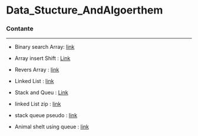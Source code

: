 # Data_Stucture_AndAlgoerthem

### Contante
<hr>

- Binary search Array: [link](Data_Stucture_AndAlgoerthem/Data_Stucture_AndAlgoerthem\Darray-binary-search\README.md)
- Array insert Shift : [Link](Data_Stucture_AndAlgoerthem/Data_Stucture_AndAlgoerthem\array-insert-shift\Readme.md) 
- Revers Array : [link](Data_Stucture_AndAlgoerthem/Data_Stucture_AndAlgoerthem\Revers-an-Array\Readme.md)
- Linked List : [link ](Data_Stucture_AndAlgoerthem/Data_Stucture_AndAlgoerthem\Linked_List\Linked_List\Readme.md)
- Stack and Queu : [Link](Data_Stucture_AndAlgoerthem/Data_Stucture_AndAlgoerthem\Stack&Queu\Stack&Queu\README.md)

- linked List zip : [link](Data_Stucture_AndAlgoerthem/Data_Stucture_AndAlgoerthem\linked-list-zip\ConsoleApp1\README.md)

- stack queue pseudo : [link](Data_Stucture_AndAlgoerthem/Data_Stucture_AndAlgoerthem/stack-queue-pseudo/stack-queue-pseudo/README.md)

- Animal shelt using queue : [link](Data_Stucture_AndAlgoerthem/stack-queue-animal-shelter/ConsoleApp1/README.md)
  
